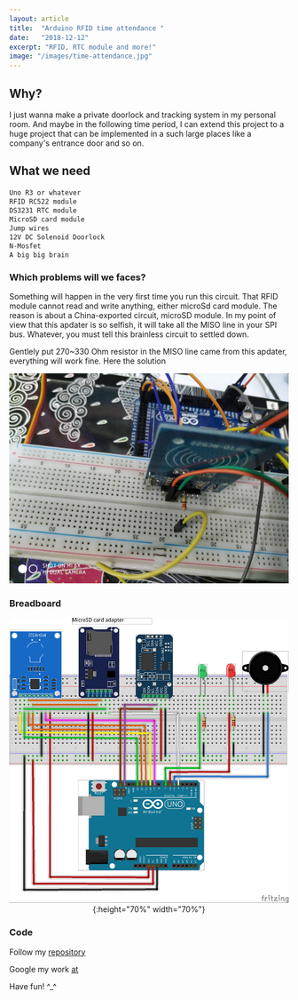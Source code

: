 ```yaml
---
layout: article
title:  "Arduino RFID time attendance "
date:   "2018-12-12"
excerpt: "RFID, RTC module and more!"
image: "/images/time-attendance.jpg"
---
```


## Why?
I just wanna make a private doorlock and tracking system in my personal room. And maybe in the following time period, I can extend this project to a huge project that can be implemented in a such large places like a company's entrance door and so on.


## What we need 
    Uno R3 or whatever
    RFID RC522 module
    DS3231 RTC module
    MicroSD card module
    Jump wires
    12V DC Solenoid Doorlock
    N-Mosfet
    A big big brain

### Which problems will we faces?
Something will happen in the very first time you run this circuit. That RFID module cannot read and write anything, either microSd card module.
The reason is about a China-exported circuit, microSD module. In my point of view that this apdater is so selfish, it will take all the MISO line in your SPI bus. Whatever, you must tell this brainless circuit to settled down.

Gentlely put 270~330 Ohm resistor in the MISO line came from this apdater, everything will work fine.
Here the solution

<span style="display:block;text-align:center">![wow](/images/time-attendance-1.jpg)
### Breadboard

<span style="display:block;text-align:center">![wow](/images/rfid-rc522_bb.jpg){:height="70%" width="70%"}

### Code

Follow my [repository](https://www.google.com)

Google my work [at](https://github.com/lesinh97/Arduino-Sketch)

Have fun! ^_^


